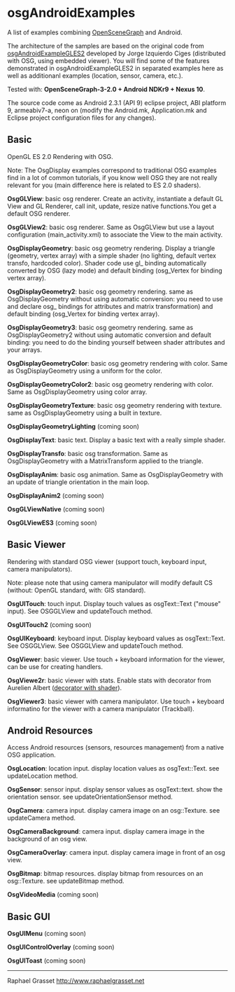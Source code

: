 osgAndroidExamples
==================

A list of examples combining [OpenSceneGraph](http://www.openscenegraph.com) and Android. 

The architecture of the samples are based on the original code from [osgAndroidExampleGLES2](https://github.com/openscenegraph/osg/tree/master/examples/osgAndroidExampleGLES2) developed by Jorge Izquierdo Ciges (distributed with OSG, using embedded viewer). 
You will find some of the features demonstrated in osgAndroidExampleGLES2 in separated examples here as well as additionanl examples (location, sensor, camera, etc.).


Tested with: **OpenSceneGraph-3-2.0 + Android NDKr9 + Nexus 10**.

The source code come as Android 2.3.1 (API 9) eclipse project, ABI platform 9, armeabiv7-a, neon on (modify the Android.mk, Application.mk
and Eclipse project configuration files for any changes).

Basic
-----
OpenGL ES 2.0 Rendering with OSG.

Note: The OsgDisplay examples correspond to traditional OSG examples find in a lot of common tutorials, if you know well OSG they are not really relevant for you (main difference here is related to ES 2.0 shaders).


**OsgGLView**: basic osg renderer. Create an activity, instantiate a default GL View and GL Renderer, call init, update, resize native functions.You get a default OSG renderer.

**OsgGLView2**: basic osg renderer. Same as OsgGLView but use a layout configuration (main_activity.xml) to associate the View to the main activity.

**OsgDisplayGeometry**: basic osg geometry rendering. Display a triangle (geometry, vertex array) with a simple shader (no lighting, default vertex transfo, hardcoded color). 
Shader code use gl_ binding automatically converted by OSG (lazy mode) and default binding (osg_Vertex for binding vertex array).

**OsgDisplayGeometry2**: basic osg geometry rendering. same as OsgDisplayGeometry without using automatic conversion: you need to use and declare osg_ bindings for attributes and matrix transformation)
and default binding (osg_Vertex for binding vertex array).

**OsgDisplayGeometry3**: basic osg geometry rendering. same as OsgDisplayGeometry2 without using automatic conversion and default binding: you need to do the binding yourself between
shader attributes and your arrays.

**OsgDisplayGeometryColor**: basic osg geometry rendering with color. Same as OsgDisplayGeometry using a uniform for the color.

**OsgDisplayGeometryColor2**: basic osg geometry rendering with color. Same as OsgDisplayGeometry using color array.

**OsgDisplayGeometryTexture**: basic osg geometry rendering with texture. same as OsgDisplayGeometry using a built in texture.

**OsgDisplayGeometryLighting** (coming soon)

**OsgDisplayText**: basic text. Display a basic text with a really simple shader.

**OsgDisplayTransfo**: basic osg transformation. Same as OsgDisplayGeometry with a MatrixTransform applied to the triangle.

**OsgDisplayAnim**: basic osg animation. Same as OsgDisplayGeometry with an update of triangle orientation in the main loop.

**OsgDisplayAnim2** (coming soon)

**OsgGLViewNative** (coming soon)

**OsgGLViewES3** (coming soon)


Basic Viewer
------------
Rendering with standard OSG viewer (support touch, keyboard input, camera manipulators).

Note: please note that using camera manipulator will modify default CS (without: OpenGL standard, with: GIS standard).

**OsgUITouch**: touch input. Display touch values as osgText::Text ("mouse" input). See OSGGLView and updateTouch method.

**OsgUITouch2** (coming soon)

**OsgUIKeyboard**: keyboard input. Display keyboard values as osgText::Text. See OSGGLView. See OSGGLView and updateTouch method.

**OsgViewer**: basic viewer. Use touch + keyboard information for the viewer, can be use for creating handlers.

**OsgViewe2r**: basic viewer with stats. Enable stats with decorator from Aurelien Albert ([decorator with shader](http://lists.openscenegraph.org/pipermail/osg-submissions-openscenegraph.org/2013-February/009873.html)).

**OsgViewer3**: basic viewer with camera manipulator. Use touch + keyboard informatino for the viewer with a camera manipulator (Trackball).

Android Resources
-----------------
Access Android resources (sensors, resources management) from a native OSG application. 

**OsgLocation**: location input. display location values as osgText::Text. see updateLocation method.

**OsgSensor**: sensor input. display sensor values as osgText::text. show the orientation sensor. see updateOrientationSensor method.

**OsgCamera**: camera input. display camera image on an osg::Texture. see updateCamera method.

**OsgCameraBackground**: camera input. display camera image in the background of an osg view.

**OsgCameraOverlay**: camera input. display camera image in front of an osg view.

**OsgBitmap**: bitmap resources. display bitmap from resources on an osg::Texture. see updateBitmap method.

**OsgVideoMedia** (coming soon)


Basic GUI
---------

**OsgUIMenu**  (coming soon)

**OsgUIControlOverlay**  (coming soon)

**OsgUIToast**  (coming soon)


-------------------------------------
Raphael Grasset
http://www.raphaelgrasset.net
